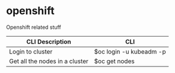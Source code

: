# openshift
Openshift related stuff <br>



| CLI Description  | CLI           |
| ---------------- | ------------- |
| Login to cluster     | $oc login -u kubeadm -p <password>  |
| Get all the nodes in a cluster     | $oc get nodes   |
